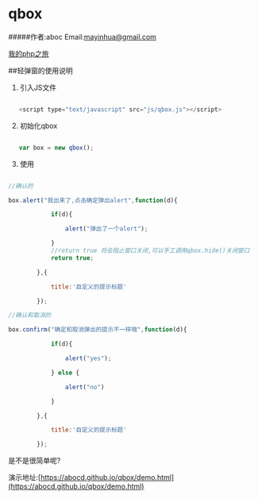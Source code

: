 # qbox

#####作者:aboc Email:mayinhua@gmail.com

[我的php之旅](http://www.phpec.org)



##轻弹窗的使用说明



1. 引入JS文件

```javascript

   <script type="text/javascript" src="js/qbox.js"></script>

```

2. 初始化qbox

```javascript

   var box = new qbox();

   ```

3. 使用

```javascript

//确认的

box.alert("我出来了,点击确定弹出alert",function(d){

            if(d){

                alert("弹出了一个alert");

            }
            //return true 将会阻止窗口关闭,可以手工调用qbox.hide()关闭窗口
            return true;

        },{

            title:'自定义的提示标题'

        });

//确认和取消的

box.confirm("确定和取消弹出的提示不一样哦",function(d){

            if(d){

                alert("yes");

            } else {

                alert("no")

            }

        },{

            title:'自定义的提示标题'

        });

```



是不是很简单呢?



演示地址:[https://abocd.github.io/qbox/demo.html](https://abocd.github.io/qbox/demo.html)